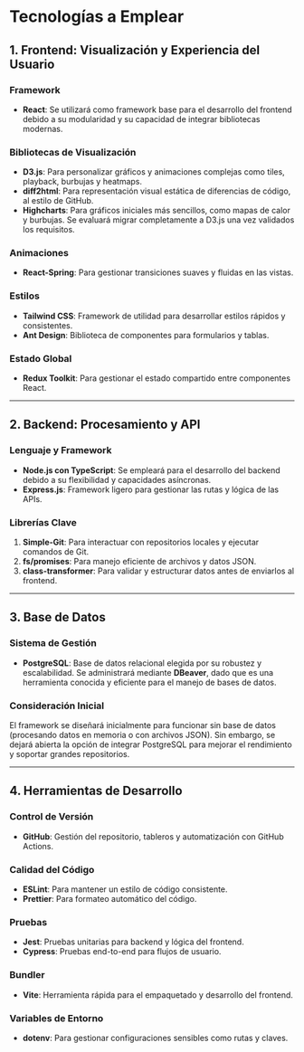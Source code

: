 # Tecnologías a Emplear

## 1. Frontend: Visualización y Experiencia del Usuario

### Framework
- **React**: Se utilizará como framework base para el desarrollo del frontend debido a su modularidad y su capacidad de integrar bibliotecas modernas.

### Bibliotecas de Visualización
- **D3.js**: Para personalizar gráficos y animaciones complejas como tiles, playback, burbujas y heatmaps.
- **diff2html**: Para representación visual estática de diferencias de código, al estilo de GitHub.
- **Highcharts**: Para gráficos iniciales más sencillos, como mapas de calor y burbujas. Se evaluará migrar completamente a D3.js una vez validados los requisitos.

### Animaciones
- **React-Spring**: Para gestionar transiciones suaves y fluidas en las vistas.

### Estilos
- **Tailwind CSS**: Framework de utilidad para desarrollar estilos rápidos y consistentes.
- **Ant Design**: Biblioteca de componentes para formularios y tablas.

### Estado Global
- **Redux Toolkit**: Para gestionar el estado compartido entre componentes React.

---

## 2. Backend: Procesamiento y API

### Lenguaje y Framework
- **Node.js con TypeScript**: Se empleará para el desarrollo del backend debido a su flexibilidad y capacidades asíncronas.
- **Express.js**: Framework ligero para gestionar las rutas y lógica de las APIs.

### Librerías Clave
1. **Simple-Git**: Para interactuar con repositorios locales y ejecutar comandos de Git.
2. **fs/promises**: Para manejo eficiente de archivos y datos JSON.
3. **class-transformer**: Para validar y estructurar datos antes de enviarlos al frontend.

---

## 3. Base de Datos

### Sistema de Gestión
- **PostgreSQL**: Base de datos relacional elegida por su robustez y escalabilidad. Se administrará mediante **DBeaver**, dado que es una herramienta conocida y eficiente para el manejo de bases de datos.

### Consideración Inicial
El framework se diseñará inicialmente para funcionar sin base de datos (procesando datos en memoria o con archivos JSON). Sin embargo, se dejará abierta la opción de integrar PostgreSQL para mejorar el rendimiento y soportar grandes repositorios.

---

## 4. Herramientas de Desarrollo

### Control de Versión
- **GitHub**: Gestión del repositorio, tableros y automatización con GitHub Actions.

### Calidad del Código
- **ESLint**: Para mantener un estilo de código consistente.
- **Prettier**: Para formateo automático del código.

### Pruebas
- **Jest**: Pruebas unitarias para backend y lógica del frontend.
- **Cypress**: Pruebas end-to-end para flujos de usuario.

### Bundler
- **Vite**: Herramienta rápida para el empaquetado y desarrollo del frontend.

### Variables de Entorno
- **dotenv**: Para gestionar configuraciones sensibles como rutas y claves.
